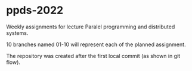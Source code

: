 # ppds-2022
Weekly assignments for lecture Paralel programming and distributed systems.

10 branches named 01-10 will represent each of the planned assignment.

The repository was created after the first local commit (as shown in git flow).